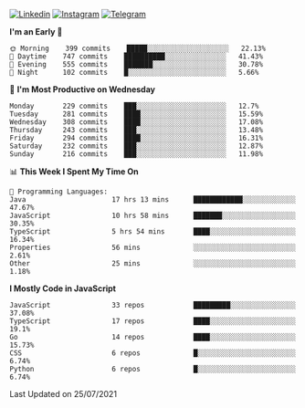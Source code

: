 [![Linkedin](https://img.shields.io/badge/-Archie-blue?style=flat-square&labelColor=gray&logo=Linkedin&logoColor=white&link=https://www.linkedin.com/in/archisdi)](https://www.linkedin.com/in/archisdi)
[![Instagram](https://img.shields.io/badge/-@archisdi-orange?style=flat-square&labelColor=gray&logo=Instagram&logoColor=white&link=https://www.instagram.com/archisdi)](https://www.instagram.com/archisdi)
[![Telegram](https://img.shields.io/badge/-aai-informational?style=flat-square&labelColor=gray&logo=telegram&logoColor=white&link=https://t.me/archisdi)](https://t.me/archisdi)

<!--START_SECTION:waka-->
**I'm an Early 🐤** 

```text
🌞 Morning    399 commits    █████░░░░░░░░░░░░░░░░░░░░   22.13% 
🌆 Daytime    747 commits    ██████████░░░░░░░░░░░░░░░   41.43% 
🌃 Evening    555 commits    ███████░░░░░░░░░░░░░░░░░░   30.78% 
🌙 Night      102 commits    █░░░░░░░░░░░░░░░░░░░░░░░░   5.66%

```
📅 **I'm Most Productive on Wednesday** 

```text
Monday       229 commits    ███░░░░░░░░░░░░░░░░░░░░░░   12.7% 
Tuesday      281 commits    ████░░░░░░░░░░░░░░░░░░░░░   15.59% 
Wednesday    308 commits    ████░░░░░░░░░░░░░░░░░░░░░   17.08% 
Thursday     243 commits    ███░░░░░░░░░░░░░░░░░░░░░░   13.48% 
Friday       294 commits    ████░░░░░░░░░░░░░░░░░░░░░   16.31% 
Saturday     232 commits    ███░░░░░░░░░░░░░░░░░░░░░░   12.87% 
Sunday       216 commits    ███░░░░░░░░░░░░░░░░░░░░░░   11.98%

```


📊 **This Week I Spent My Time On** 

```text
💬 Programming Languages: 
Java                     17 hrs 13 mins      ████████████░░░░░░░░░░░░░   47.67% 
JavaScript               10 hrs 58 mins      ███████░░░░░░░░░░░░░░░░░░   30.35% 
TypeScript               5 hrs 54 mins       ████░░░░░░░░░░░░░░░░░░░░░   16.34% 
Properties               56 mins             ░░░░░░░░░░░░░░░░░░░░░░░░░   2.61% 
Other                    25 mins             ░░░░░░░░░░░░░░░░░░░░░░░░░   1.18%

```

**I Mostly Code in JavaScript** 

```text
JavaScript               33 repos            █████████░░░░░░░░░░░░░░░░   37.08% 
TypeScript               17 repos            ████░░░░░░░░░░░░░░░░░░░░░   19.1% 
Go                       14 repos            ████░░░░░░░░░░░░░░░░░░░░░   15.73% 
CSS                      6 repos             █░░░░░░░░░░░░░░░░░░░░░░░░   6.74% 
Python                   6 repos             █░░░░░░░░░░░░░░░░░░░░░░░░   6.74%

```



 Last Updated on 25/07/2021
<!--END_SECTION:waka-->